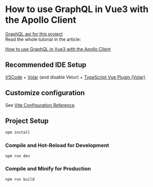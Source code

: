 # How to use GraphQL in Vue3 with the Apollo Client

[GraphQL api for this project](https://studio.apollographql.com/public/SpaceX-pxxbxen/variant/current/home)
<br />
Read the whole tutorial in the article:
<br />

[How to use GraphQL in Vue3 with the Apollo Client](https://medium.com/@leonidshvab1996/how-to-use-graphql-in-vue3-with-the-apollo-client-79b1c1fda69d)


## Recommended IDE Setup

[VSCode](https://code.visualstudio.com/) + [Volar](https://marketplace.visualstudio.com/items?itemName=Vue.volar) (and disable Vetur) + [TypeScript Vue Plugin (Volar)](https://marketplace.visualstudio.com/items?itemName=Vue.vscode-typescript-vue-plugin).

## Customize configuration

See [Vite Configuration Reference](https://vitejs.dev/config/).

## Project Setup

```sh
npm install
```

### Compile and Hot-Reload for Development

```sh
npm run dev
```

### Compile and Minify for Production

```sh
npm run build
```
